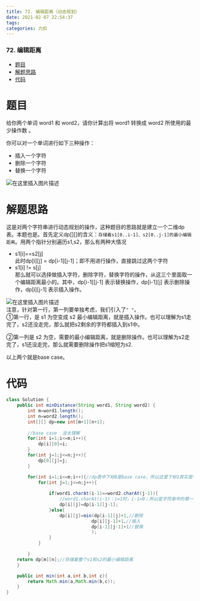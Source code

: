 ```yaml
---
title: 72. 编辑距离（动态规划）
date: 2021-02-07 22:54:37
tags: 
categories: 力扣
---
```


<!--more-->

### 72\. 编辑距离

- [题目](#_2)
- [解题思路](#_16)
- [代码](#_32)

# 题目

给你两个单词 word1 和 word2，请你计算出将 word1 转换成 word2 所使用的最少操作数 。

你可以对一个单词进行如下三种操作：

- 插入一个字符
- 删除一个字符
- 替换一个字符

![在这里插入图片描述](https://img-blog.csdnimg.cn/20210207224324415.png?x-oss-process=image/watermark,type_ZmFuZ3poZW5naGVpdGk,shadow_10,text_aHR0cHM6Ly9ibG9nLmNzZG4ubmV0L3FxXzIxMDQwNTU5,size_16,color_FFFFFF,t_70)

# 解题思路

这是对两个字符串进行动态规划的操作，这种题目的思路就是建立一个二维dp表。本题也是。首先定义dp\[\]\[\]的含义：`存储着s1[0..i-1]、s2[0..j-1]的最小编辑距离`。用两个指针分别遍历s1,s2，那么有两种大情况

- s1\[i\]==s2\[j\]  
  此时dp\[i\]\[j\] = dp\[i-1\]\[j-1\]；即不用进行操作，直接跳过这两个字符
- s1\[i\] \!= s\[j\]  
  那么就可以选择做插入字符，删除字符，替换字符的操作，从这三个里面取一个编辑距离最小的。其中，dp\[i-1\]\[j-1\] 表示替换操作，dp\[i-1\]\[j\] 表示删除操作，dp\[i\]\[j-1\] 表示插入操作。

![在这里插入图片描述](https://img-blog.csdnimg.cn/20210207224428994.png?x-oss-process=image/watermark,type_ZmFuZ3poZW5naGVpdGk,shadow_10,text_aHR0cHM6Ly9ibG9nLmNzZG4ubmV0L3FxXzIxMDQwNTU5,size_16,color_FFFFFF,t_70)  
注意，针对第一行，第一列要单独考虑，我们引入了`" "`。  
①第一行，是 s1 为空变成 s2 最小编辑距离，就是插入操作。也可以理解为s1走完了，s2还没走完，那么就把s2剩余的字符都插入到s1中。

②第一列是 s2 为空，需要的最小编辑距离，就是删除操作。也可以理解为s2走完了，s1还没走完，那么就需要删除操作把s1缩短为s2.

以上两个就是base case。

# 代码

```java
class Solution {
    public int minDistance(String word1, String word2) {
        int m=word1.length();
        int n=word2.length();
        int[][] dp=new int[m+1][n+1];
        
        //base case  没太理解
        for(int i=1;i<=m;i++){
            dp[i][0]=i;
        }
        for(int j=1;j<=n;j++){
            dp[0][j]=j;
        }

        for(int i=1;i<=m;i++){//dp表中下标0是base case，所以这里下标1其实是字符串的第一个字符
            for(int j=1;j<=n;j++){
               
                if(word1.charAt(i-1)==word2.charAt(j-1)){
                    //word1.charAt(i-1)：i=1时，i-1=0；所以是字符串中的第一个字符
                    dp[i][j]=dp[i-1][j-1];
                }else{
                    dp[i][j]=min(dp[i-1][j]+1,//删除
                                dp[i][j-1]+1,//插入
                                dp[i-1][j-1]+1//替换
                                );
                }
            }

        }
    return dp[m][n];//存储着整个s1和s2的最小编辑距离
    }

    public int min(int a,int b,int c){
        return Math.min(a,Math.min(b,c));
    }
}
```
